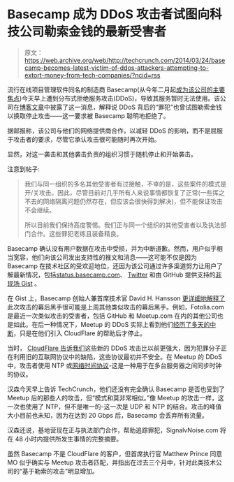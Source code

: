 # Basecamp 成为 DDoS 攻击者试图向科技公司勒索金钱的最新受害者

> 原文：<https://web.archive.org/web/http://techcrunch.com/2014/03/24/basecamp-becomes-latest-victim-of-ddos-attackers-attempting-to-extort-money-from-tech-companies/?ncid=rss>

流行在线项目管理软件同名的制造商 Basecamp(从今年二月起[成为该公司](https://web.archive.org/web/20230314060256/https://37signals.com/)[的主要焦点](https://web.archive.org/web/20230314060256/http://thenextweb.com/insider/2014/02/05/37signals-rebrands-as-basecamp-puts-all-its-resources-into-the-project-management-tool/#!Bav8C))今天早上遭到分布式拒绝服务攻击(DDoS)，导致其服务暂时无法使用。该公司在[博客文章](https://web.archive.org/web/20230314060256/https://signalvnoise.com/posts/3728-basecamp-was-under-network-attack-this-morning)中披露了这一消息，解释说 DDoS 背后的“罪犯”也曾试图勒索金钱以换取停止攻击——这一要求被 Basecamp 聪明地拒绝了。

据邮报称，该公司与他们的网络提供商合作，以减轻 DDoS 的影响，而不是屈服于攻击者的要求，尽管它承认攻击很可能随时再次开始。

显然，对这一袭击和其他袭击负责的组织习惯于随机停止和开始袭击。

注意到帖子:

> 我们与同一组织的多名其他受害者有过接触，不幸的是，这些案件的模式是开/关攻击。因此，尽管目前对几乎所有人来说事情都恢复了正常(一些挥之不去的网络隔离问题仍然存在，但应该会很快得到解决)，但不能保证攻击不会继续。
> 
> 所以目前我们保持高度警惕。我们正与同一个组织的其他受害者以及执法部门合作。这些罪犯老练且装备精良。

Basecamp 确认没有用户数据在攻击中受损，并为中断道歉。然而，用户似乎相当宽容，他们向该公司发出支持性的推文和消息——这可能不仅是因为 Basecamp 在技术社区的受欢迎地位，还因为该公司通过许多渠道努力让用户了解最新情况，包括[status.basecamp.com](https://web.archive.org/web/20230314060256/http://status.basecamp.com/)、 [Twitter](https://web.archive.org/web/20230314060256/http://twitter.com/37signals/) 和由 GitHub 提供支持的[非现场 Gist](https://web.archive.org/web/20230314060256/https://gist.github.com/dhh/9741477) 。

在 Gist 上，Basecamp 创始人兼首席技术官 David H. Hansson [更详细地解释了](https://web.archive.org/web/20230314060256/https://gist.github.com/dhh/9741477)此次攻击的幕后黑手很可能是上周其他类似攻击的幕后黑手。例如，Fotolia.com 是最近一次类似攻击的受害者，包括 GitHub 和 Meetup.com 在内的其他公司也是如此。在后一种情况下，Meetup 的 DDoS 实际上看到他们[经历了多天的中断](https://web.archive.org/web/20230314060256/https://techcrunch.com/2014/03/03/meetup-suffering-significant-ddos-attack-taking-it-offline-for-days/)，只是在他们引入 CloudFlare 的帮助后才停止。

当时， [CloudFlare 告诉我们](https://web.archive.org/web/20230314060256/https://techcrunch.com/2014/03/04/meetups-multi-day-outage-was-due-to-a-newer-more-powerful-type-of-ddos-attack/)这些新的 DDoS 攻击比以前更强大，因为犯罪分子正在利用旧的互联网协议中的缺陷，这些协议最初并不安全。在 Meetup 的 DDoS 中，攻击者使用 NTP 或[网络时间协议](https://web.archive.org/web/20230314060256/http://en.wikipedia.org/wiki/Network_Time_Protocol)-这是一种用于在多台服务器之间同步时钟的协议。

汉森今天早上告诉 TechCrunch，他们还没有完全确认 Basecamp 是否也受到了 Meetup 后的那些人的攻击，但“模式和莫非常相似。”像 Meetup 的攻击一样，这一次也使用了 NTP，但不是唯一的-这一次是 UDP 和 NTP 的结合。攻击的峰值大小目前也未知，因为在达到 20 Gbps 后，Basecamp 会丢弃所有流量。

汉森还说，基地营现在正与执法部门合作，帮助追踪罪犯，SignalvNoise.com 将在 48 小时内提供所发生事情的完整摘要。

虽然 Basecamp 不是 CloudFlare 的客户，但首席执行官 Matthew Prince 同意 MO 似乎确实与 Meetup 攻击者匹配，并指出在过去三个月中，针对此类技术公司的“基于勒索的攻击”明显增加。
